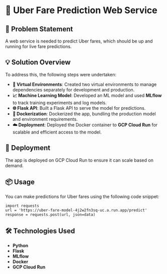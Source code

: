 # 🚖 Uber Fare Prediction Web Service

## 📝 Problem Statement
A web service is needed to predict Uber fares, which should be up and running for live fare predictions.

## 💡 Solution Overview
To address this, the following steps were undertaken:

- **🔄 Virtual Environments**: Created two virtual environments to manage dependencies separately for development and production.
- **📈 Machine Learning Model**: Developed an ML model and used **MLflow** to track training experiments and log models.
- **🌐 Flask API**: Built a Flask API to serve the model for predictions.
- **🐳 Dockerization**: Dockerized the app, bundling the production model and environment requirements.
- **☁️ Deployment**: Deployed the Docker container to **GCP Cloud Run** for scalable and efficient access to the model.

## 🚀 Deployment
The app is deployed on GCP Cloud Run to ensure it can scale based on demand.

## 📦 Usage
You can make predictions for Uber fares using the following code snippet:
```
import requests
url = 'https://uber-fare-model-4j2w2fn3sq-uc.a.run.app/predict'
response = requests.post(url, json=data)
```

## 🛠️ Technologies Used
- **Python**
- **Flask**
- **MLflow**
- **Docker**
- **GCP Cloud Run**

